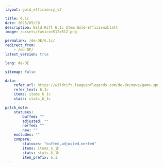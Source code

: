 ```yaml
---
layout: gold_efficiency_v2

title: 6.1c
date: 2025/05/28
description: Wild Rift 6.1c Item Gold-Effizienzblatt
image: /assets/favicon512x512.png

permalink: /de-DE/6.1c/
redirect_from: 
    - /de-DE/
latest_version: true

lang: de-DE

sitemap: false

data:
    refer_url: https://wildrift.leagueoflegends.com/de-de/news/game-updates/wild-rift-patch-notes-6-1c/
    refer_text: 6.1c
    items: items_6_1c
    stats: stats_6_1c

patch_note:
    statuses:
        buffed: ""
        adjusted: ""
        nerfed: ""
        new: ""
    excludes: ""
    compare:
        statuses: "buffed,adjusted,nerfed"
        items: items_6_1b
        stats: stats_6_1b
        item_prefix: 6.1
---
```


